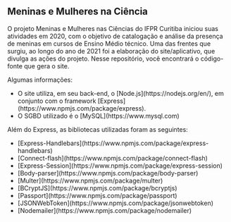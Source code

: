 <h2>Meninas e Mulheres na Ciência</h2>

O projeto Meninas e Mulheres nas Ciências do IFPR Curitiba iniciou suas atividades em 2020, com o objetivo de catalogação e análise da presença de meninas em cursos de Ensino Médio técnico. Uma das frentes que surgiu, ao longo do ano de 2021 foi a elaboração do site/aplicativo, que divulga as ações do projeto. Nesse repositório, você encontrará o código-fonte que gera o site.

Algumas informações:

<ul>
  <li>O site utiliza, em seu back-end, o [Node.js](https://nodejs.org/en/), em conjunto com o framework [Express](https://www.npmjs.com/package/express).</li>
  <li>O SGBD utilizado é o [MySQL](https://www.mysql.com)</li>
</ul>


Além do Express, as bibliotecas utilizadas foram as seguintes:
<ul>
  <li>[Express-Handlebars](https://www.npmjs.com/package/express-handlebars)</li>
  <li>[Connect-flash](https://www.npmjs.com/package/connect-flash)</li>
  <li>[Express-Session](https://www.npmjs.com/package/express-session)</li>
  <li>[Body-parser](https://www.npmjs.com/package/body-parser)</li>
  <li>[Multer](https://www.npmjs.com/package/multer)</li>
  <li>[BCryptJS](https://www.npmjs.com/package/bcryptjs)</li>
  <li>[Passport](https://www.npmjs.com/package/passport)</li>
  <li>[JSONWebToken](https://www.npmjs.com/package/jsonwebtoken)</li>
  <li>[Nodemailer](https://www.npmjs.com/package/nodemailer)</li>
</ul>

